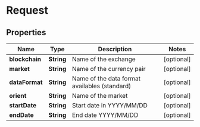
# Request

## Properties
Name | Type | Description | Notes
------------ | ------------- | ------------- | -------------
**blockchain** | **String** | Name of the exchange |  [optional]
**market** | **String** | Name of the currency pair |  [optional]
**dataFormat** | **String** | Name of the data format availables (standard) |  [optional]
**orient** | **String** | Name of the market |  [optional]
**startDate** | **String** | Start date in YYYY/MM/DD |  [optional]
**endDate** | **String** | End date YYYY/MM/DD |  [optional]



